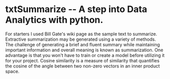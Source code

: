 # txtSummarize -- A step into Data Analytics with python.

For starters I used Bill Gate's wiki page as the sample text to summarize. Extractive summarization may be generated using a variety of methods. The challenge of generating a brief and fluent summary while maintaining important information and overall meaning is known as summarization. One advantage is that you won't have to train or create a model before utilizing it for your project. Cosine similarity is a measure of similarity that quantifies the cosine of the angle between two non-zero vectors in an inner product space.

